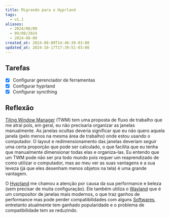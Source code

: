 ```yaml
---
title: Migrando para o Hyprland
tags:
  - v1.1
aliases:
  - 2024/08/09
  - 09/08/2024
  - 2024-08-09
created_at: 2024-08-09T14:46:39-03:00
updated_at: 2024-10-17T17:39:51-03:00
---
```

## Tarefas

- [x] Configurar gerenciador de ferramentas
- [x] Configurar hyprland
- [x] Configurar syncthing

## Reflexão

[Tiling Window Manager](api/atomos/2024/08/10/Tiling_Window_Manager.md) (TWM) tem uma proposta de fluxo de trabalho que me atrai pois, em geral, eu não precisaria organizar as janelas manualmente. As janelas ocultas deveria significar que eu não quero aquela janela (pelo menos na mesma área de trabalho) onde estou usando o computador. O layout e redimensionamento das janelas deveriam seguir uma certa proporção que pode ser calculado, o que facilita que eu tenha que manualmente dimensionar todas elas e organiza-las. Eu entendo que um TWM pode não ser pra todo mundo pois requer um reaprendizado de como utilizar o computador, mas ao meu ver as suas vantagens e a sua leveza (já que eles desenham menos objetos na tela) é uma grande vantagem.

O [Hyprland](api/entrada/2024/08/10/Hyprland.md) me chamou a atenção por causa da sua performance e beleza (sem precisar de muita configuração). Ele também utiliza o [Wayland](api/entrada/2024/08/17/Wayland.md)  que é um compositor de janelas mais modernos, o que traz ganhos de performance mas pode perder compatibilidades com alguns [Softwares](api/entrada/2024/07/26/Software.md), entretanto atualmente tem ganhado popularidade e o problema de compatibilidade tem se reduzindo.